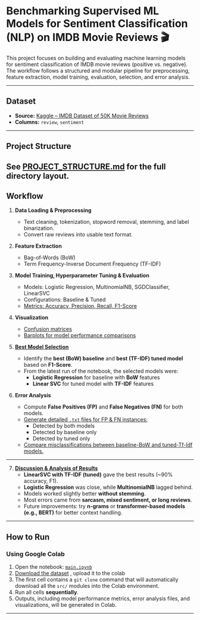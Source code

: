 # Benchmarking Supervised ML Models for Sentiment Classification (NLP) on IMDB Movie Reviews 🎬

This project focuses on building and evaluating machine learning models for sentiment classification of IMDB movie reviews (positive vs. negative). The workflow follows a structured and modular pipeline for preprocessing, feature extraction, model training, evaluation, selection, and error analysis.

---

## Dataset
- **Source:** [Kaggle – IMDB Dataset of 50K Movie Reviews](https://www.kaggle.com/datasets/lakshmi25npathi/imdb-dataset-of-50k-movie-reviews)  
- **Columns:** `review`, `sentiment`  
---

## Project Structure
See [PROJECT_STRUCTURE.md](PROJECT_STRUCTURE.md) for the full directory layout.
---

## Workflow

1. **Data Loading & Preprocessing**  
   - Text cleaning, tokenization, stopword removal, stemming, and label binarization.  
   - Convert raw reviews into usable text format.

2. **Feature Extraction**  
   - Bag-of-Words (BoW)  
   - Term Frequency-Inverse Document Frequency (TF-IDF)

3. **Model Training, Hyperparameter Tuning & Evaluation**  
   - Models: Logistic Regression, MultinomialNB, SGDClassifier, LinearSVC  
   - Configurations: Baseline & Tuned  
   - [Metrics: Accuracy, Precision, Recall, F1-Score](https://github.com/TuliDas/Benchmark-ML-Models-Movie-Reviews-Sentiment/blob/main/results/metrics/classification_metrics.md)  

4. **Visualization**  
   - [Confusion matrices](https://github.com/TuliDas/Benchmark-ML-Models-Movie-Reviews-Sentiment/blob/main/results/metrics/confusion_metrics_scores.md)  
   - [Barplots for model performance comparisons](https://github.com/TuliDas/Benchmark-ML-Models-Movie-Reviews-Sentiment/blob/main/results/figures/baseline-vs-tuned-accuracy-comparison.png)

5. [**Best Model Selection**](https://github.com/TuliDas/Benchmark-ML-Models-Movie-Reviews-Sentiment/blob/main/results/best-two-models.png)  
   - Identify the **best (BoW) baseline** and **best (TF-IDF) tuned model** based on **F1-Score**.  
   - From the latest run of the notebook, the selected models were:  
     - **Logistic Regression** for baseline with **BoW** features  
     - **Linear SVC** for tuned model with **TF-IDF** features
     
6. **Error Analysis**  
   - Compute **False Positives (FP)** and **False Negatives (FN)** for both models.
   - [Generate detailed `.txt` files for FP & FN instances:](https://github.com/TuliDas/Benchmark-ML-Models-Movie-Reviews-Sentiment/tree/main/results/fp_fn_lists)
     - Detected by both models
     - Detected by baseline only
     - Detected by tuned only  
   - [Compare misclassifications between baseline-BoW and tuned-Tf-Idf models.](https://github.com/TuliDas/Benchmark-ML-Models-Movie-Reviews-Sentiment/blob/main/results/reports/error_analysis.md)  
---
7. [**Discussion & Analysis of Results**](https://github.com/TuliDas/Benchmark-ML-Models-Movie-Reviews-Sentiment/blob/main/results/reports/discussion.md) 
   - **LinearSVC with TF-IDF (tuned)** gave the best results (~90% accuracy, F1).  
   - **Logistic Regression** was close, while **MultinomialNB** lagged behind.  
   - Models worked slightly better **without stemming**.  
   - Most errors came from **sarcasm, mixed sentiment, or long reviews**.  
   - Future improvements: try **n-grams** or **transformer-based models (e.g., BERT)** for better context handling. 
---

## How to Run

### Using Google Colab
1. Open the notebook: [`main.ipynb`](notebooks/main.ipynb)  
2. [Download the dataset](https://www.kaggle.com/datasets/lakshmi25npathi/imdb-dataset-of-50k-movie-reviews) , upload it to the colab   
3. The first cell contains a `git clone` command that will automatically download all the `src/` modules into the Colab environment. 
4. Run all cells **sequentially**.
5. Outputs, including model performance metrics, error analysis files, and visualizations, will be generated in Colab.  
---
